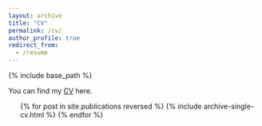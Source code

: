 ```yaml
---
layout: archive
title: "CV"
permalink: /cv/
author_profile: true
redirect_from:
  - /resume
---
```


{% include base_path %}

You can find my <a href="antoinekpb.github.io/folder/document.pdf" target="_blank">CV</a> here.

  <ul>{% for post in site.publications reversed %}
    {% include archive-single-cv.html %}
  {% endfor %}</ul>
  
